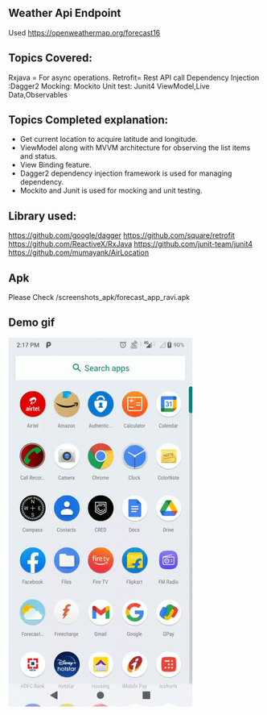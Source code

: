 
## Weather Api Endpoint
Used https://openweathermap.org/forecast16

## Topics Covered:
Rxjava = For async operations.
Retrofit= Rest API call
Dependency Injection :Dagger2
Mocking: Mockito 
Unit test: Junit4
ViewModel,Live Data,Observables

## Topics Completed explanation:
- Get current location to acquire latitude and longitude.
- ViewModel along with MVVM architecture for observing the list items and status.
- View Binding feature.
- Dagger2 dependency injection framework is used for managing dependency.
- Mockito and Junit is used for mocking and unit testing.

## Library used:
https://github.com/google/dagger
https://github.com/square/retrofit
https://github.com/ReactiveX/RxJava
https://github.com/junit-team/junit4
https://github.com/mumayank/AirLocation


## Apk
Please Check /screenshots_apk/forecast_app_ravi.apk

## Demo gif
![Screenshot](/screenshots_apk/forecast_app.gif)